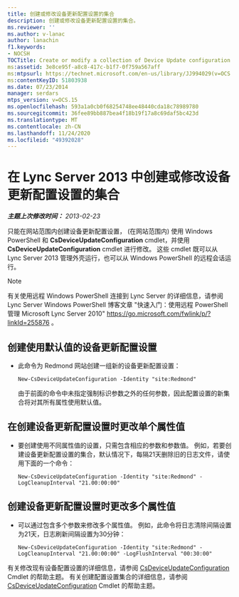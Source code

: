 ```yaml
---
title: 创建或修改设备更新配置设置的集合
description: 创建或修改设备更新配置设置的集合。
ms.reviewer: ''
ms.author: v-lanac
author: lanachin
f1.keywords:
- NOCSH
TOCTitle: Create or modify a collection of Device Update configuration settings
ms:assetid: 3e8ce95f-a8c8-417c-b1f7-0f759a567aff
ms:mtpsurl: https://technet.microsoft.com/en-us/library/JJ994029(v=OCS.15)
ms:contentKeyID: 51803938
ms.date: 07/23/2014
manager: serdars
mtps_version: v=OCS.15
ms.openlocfilehash: 593a1a0cb0f68254748ee48440cda18c78989780
ms.sourcegitcommit: 36fee89bb887bea4f18b19f17a8c69daf5bc423d
ms.translationtype: MT
ms.contentlocale: zh-CN
ms.lasthandoff: 11/24/2020
ms.locfileid: "49392028"
---
```

# <a name="create-or-modify-a-collection-of-device-update-configuration-settings-in-lync-server-2013"></a>在 Lync Server 2013 中创建或修改设备更新配置设置的集合

<div data-xmlns="http://www.w3.org/1999/xhtml">

<div class="topic" data-xmlns="http://www.w3.org/1999/xhtml" data-msxsl="urn:schemas-microsoft-com:xslt" data-cs="https://msdn.microsoft.com/">

<div data-asp="https://msdn2.microsoft.com/asp">



</div>

<div id="mainSection">

<div id="mainBody">

<span> </span>

_**主题上次修改时间：** 2013-02-23_

只能在网站范围内创建设备更新配置设置， (在网站范围内) 使用 Windows PowerShell 和 **CsDeviceUpdateConfiguration** cmdlet，并使用 **CsDeviceUpdateConfiguration** cmdlet 进行修改。 这些 cmdlet 既可以从 Lync Server 2013 管理外壳运行，也可以从 Windows PowerShell 的远程会话运行。

<div>


> [!NOTE]
> 有关使用远程 Windows PowerShell 连接到 Lync Server 的详细信息，请参阅 Lync Server Windows PowerShell 博客文章 "快速入门：使用远程 PowerShell 管理 Microsoft Lync Server 2010" <A href="https://go.microsoft.com/fwlink/p/?linkid=255876">https://go.microsoft.com/fwlink/p/?linkId=255876</A> 。



</div>

<div>


<div>

## <a name="to-create-device-update-configuration-settings-that-use-the-default-values"></a>创建使用默认值的设备更新配置设置

  - 此命令为 Redmond 网站创建一组新的设备更新配置设置：
    
        New-CsDeviceUpdateConfiguration -Identity "site:Redmond"
    
    由于前面的命令中未指定强制标识参数之外的任何参数，因此配置设置的新集合将对其所有属性使用默认值。

</div>

<div>

## <a name="to-change-a-single-property-value-when-creating-device-update-configuration-settings"></a>在创建设备更新配置设置时更改单个属性值

  - 要创建使用不同属性值的设置，只需包含相应的参数和参数值。 例如，若要创建设备更新配置设置的集合，默认情况下，每隔21天删除旧的日志文件，请使用下面的一个命令：
    
        New-CsDeviceUpdateConfiguration -Identity "site:Redmond" -LogCleanupInterval "21.00:00:00"

</div>

<div>

## <a name="to-change-multiple-property-values-when-creating-device-update-configuration-settings"></a>创建设备更新配置设置时更改多个属性值

  - 可以通过包含多个参数来修改多个属性值。 例如，此命令将日志清除间隔设置为21天，日志刷新间隔设置为30分钟：
    
        New-CsDeviceUpdateConfiguration -Identity "site:Redmond" -LogCleanupInterval "21.00:00:00" -LogFlushInterval "00:30:00"

</div>

有关修改现有设备配置设置的详细信息，请参阅 [CsDeviceUpdateConfiguration](https://technet.microsoft.com/library/Gg398320(v=OCS.15)) Cmdlet 的帮助主题。 有关创建配置设置集合的详细信息，请参阅 [CsDeviceUpdateConfiguration](https://technet.microsoft.com/library/Gg425761(v=OCS.15)) Cmdlet 的帮助主题。

</div>

</div>

<span> </span>

</div>

</div>

</div>

